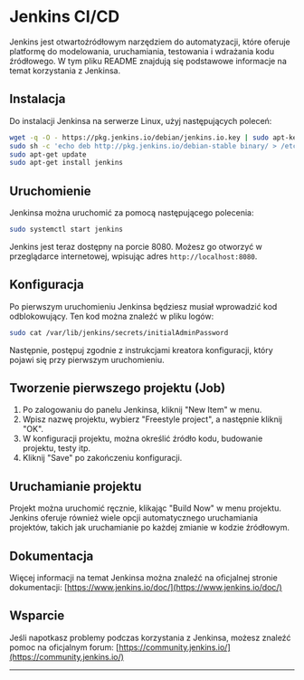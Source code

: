 # Jenkins CI/CD

Jenkins jest otwartoźródłowym narzędziem do automatyzacji, które oferuje platformę do modelowania, uruchamiania, testowania i wdrażania kodu źródłowego. W tym pliku README znajdują się podstawowe informacje na temat korzystania z Jenkinsa.

## Instalacja

Do instalacji Jenkinsa na serwerze Linux, użyj następujących poleceń:

```bash
wget -q -O - https://pkg.jenkins.io/debian/jenkins.io.key | sudo apt-key add -
sudo sh -c 'echo deb http://pkg.jenkins.io/debian-stable binary/ > /etc/apt/sources.list.d/jenkins.list'
sudo apt-get update
sudo apt-get install jenkins
```

## Uruchomienie

Jenkinsa można uruchomić za pomocą następującego polecenia:

```bash
sudo systemctl start jenkins
```

Jenkins jest teraz dostępny na porcie 8080. Możesz go otworzyć w przeglądarce internetowej, wpisując adres `http://localhost:8080`.

## Konfiguracja

Po pierwszym uruchomieniu Jenkinsa będziesz musiał wprowadzić kod odblokowujący. Ten kod można znaleźć w pliku logów:

```bash
sudo cat /var/lib/jenkins/secrets/initialAdminPassword
```

Następnie, postępuj zgodnie z instrukcjami kreatora konfiguracji, który pojawi się przy pierwszym uruchomieniu.

## Tworzenie pierwszego projektu (Job)

1. Po zalogowaniu do panelu Jenkinsa, kliknij "New Item" w menu.
2. Wpisz nazwę projektu, wybierz "Freestyle project", a następnie kliknij "OK".
3. W konfiguracji projektu, można określić źródło kodu, budowanie projektu, testy itp.
4. Kliknij "Save" po zakończeniu konfiguracji.

## Uruchamianie projektu

Projekt można uruchomić ręcznie, klikając "Build Now" w menu projektu. Jenkins oferuje również wiele opcji automatycznego uruchamiania projektów, takich jak uruchamianie po każdej zmianie w kodzie źródłowym.

## Dokumentacja

Więcej informacji na temat Jenkinsa można znaleźć na oficjalnej stronie dokumentacji: [https://www.jenkins.io/doc/](https://www.jenkins.io/doc/)

## Wsparcie

Jeśli napotkasz problemy podczas korzystania z Jenkinsa, możesz znaleźć pomoc na oficjalnym forum: [https://community.jenkins.io/](https://community.jenkins.io/)

---

